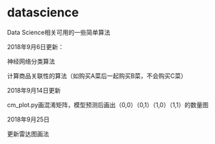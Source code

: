 # datascience
Data Science相关可用的一些简单算法

2018年9月6日更新：

神经网络分类算法

计算商品关联性的算法（如购买A菜后一起购买B菜，不会购买C菜）


2018年9月14日更新

cm_plot.py画混淆矩阵，模型预测后画出（0,0）（0,1）（1,0）（1,1）的数量图

2018年9月25日

更新雷达图画法

